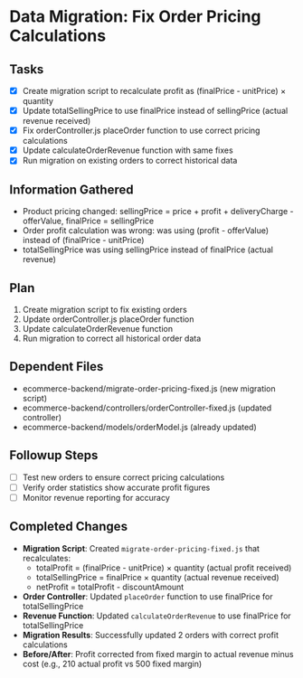 # Data Migration: Fix Order Pricing Calculations

## Tasks
- [x] Create migration script to recalculate profit as (finalPrice - unitPrice) × quantity
- [x] Update totalSellingPrice to use finalPrice instead of sellingPrice (actual revenue received)
- [x] Fix orderController.js placeOrder function to use correct pricing calculations
- [x] Update calculateOrderRevenue function with same fixes
- [x] Run migration on existing orders to correct historical data

## Information Gathered
- Product pricing changed: sellingPrice = price + profit + deliveryCharge - offerValue, finalPrice = sellingPrice
- Order profit calculation was wrong: was using (profit - offerValue) instead of (finalPrice - unitPrice)
- totalSellingPrice was using sellingPrice instead of finalPrice (actual revenue)

## Plan
1. Create migration script to fix existing orders
2. Update orderController.js placeOrder function
3. Update calculateOrderRevenue function
4. Run migration to correct all historical order data

## Dependent Files
- ecommerce-backend/migrate-order-pricing-fixed.js (new migration script)
- ecommerce-backend/controllers/orderController-fixed.js (updated controller)
- ecommerce-backend/models/orderModel.js (already updated)

## Followup Steps
- [ ] Test new orders to ensure correct pricing calculations
- [ ] Verify order statistics show accurate profit figures
- [ ] Monitor revenue reporting for accuracy

## Completed Changes
- **Migration Script**: Created `migrate-order-pricing-fixed.js` that recalculates:
  - totalProfit = (finalPrice - unitPrice) × quantity (actual profit received)
  - totalSellingPrice = finalPrice × quantity (actual revenue received)
  - netProfit = totalProfit - discountAmount
- **Order Controller**: Updated `placeOrder` function to use finalPrice for totalSellingPrice
- **Revenue Function**: Updated `calculateOrderRevenue` to use finalPrice for totalSellingPrice
- **Migration Results**: Successfully updated 2 orders with correct profit calculations
- **Before/After**: Profit corrected from fixed margin to actual revenue minus cost (e.g., 210 actual profit vs 500 fixed margin)
